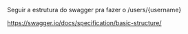 Seguir a estrutura do swagger pra fazer o /users/{username}

https://swagger.io/docs/specification/basic-structure/